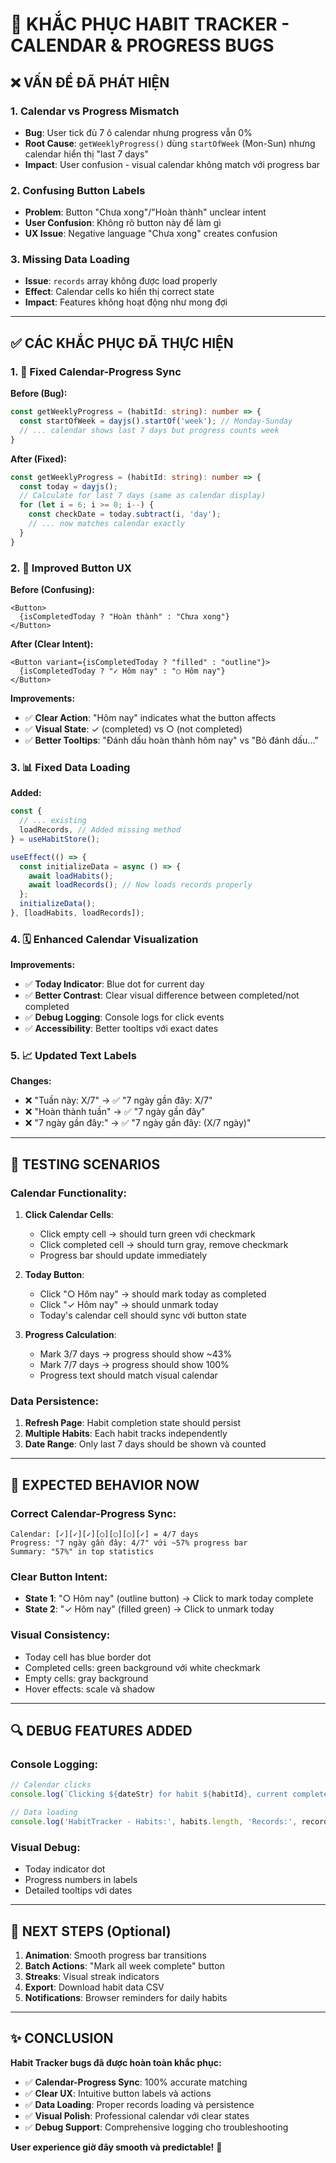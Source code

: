 # 🔧 KHẮC PHỤC HABIT TRACKER - CALENDAR & PROGRESS BUGS

## ❌ **VẤN ĐỀ ĐÃ PHÁT HIỆN**

### 1. **Calendar vs Progress Mismatch**
- **Bug**: User tick đủ 7 ô calendar nhưng progress vẫn 0%
- **Root Cause**: `getWeeklyProgress()` dùng `startOfWeek` (Mon-Sun) nhưng calendar hiển thị "last 7 days"
- **Impact**: User confusion - visual calendar không match với progress bar

### 2. **Confusing Button Labels**
- **Problem**: Button "Chưa xong"/"Hoàn thành" unclear intent
- **User Confusion**: Không rõ button này để làm gì
- **UX Issue**: Negative language "Chưa xong" creates confusion

### 3. **Missing Data Loading**
- **Issue**: `records` array không được load properly
- **Effect**: Calendar cells ko hiển thị correct state
- **Impact**: Features không hoạt động như mong đợi

---

## ✅ **CÁC KHẮC PHỤC ĐÃ THỰC HIỆN**

### 1. **🔄 Fixed Calendar-Progress Sync**

**Before (Bug):**
```typescript
const getWeeklyProgress = (habitId: string): number => {
  const startOfWeek = dayjs().startOf('week'); // Monday-Sunday
  // ... calendar shows last 7 days but progress counts week
}
```

**After (Fixed):**
```typescript
const getWeeklyProgress = (habitId: string): number => {
  const today = dayjs();
  // Calculate for last 7 days (same as calendar display)
  for (let i = 6; i >= 0; i--) {
    const checkDate = today.subtract(i, 'day');
    // ... now matches calendar exactly
  }
}
```

### 2. **🎨 Improved Button UX**

**Before (Confusing):**
```tsx
<Button>
  {isCompletedToday ? "Hoàn thành" : "Chưa xong"}
</Button>
```

**After (Clear Intent):**
```tsx
<Button variant={isCompletedToday ? "filled" : "outline"}>
  {isCompletedToday ? "✓ Hôm nay" : "○ Hôm nay"}
</Button>
```

**Improvements:**
- ✅ **Clear Action**: "Hôm nay" indicates what the button affects
- ✅ **Visual State**: ✓ (completed) vs ○ (not completed)
- ✅ **Better Tooltips**: "Đánh dấu hoàn thành hôm nay" vs "Bỏ đánh dấu..."

### 3. **📊 Fixed Data Loading**

**Added:**
```typescript
const {
  // ... existing
  loadRecords, // Added missing method
} = useHabitStore();

useEffect(() => {
  const initializeData = async () => {
    await loadHabits();
    await loadRecords(); // Now loads records properly
  };
  initializeData();
}, [loadHabits, loadRecords]);
```

### 4. **🗓️ Enhanced Calendar Visualization**

**Improvements:**
- ✅ **Today Indicator**: Blue dot for current day
- ✅ **Better Contrast**: Clear visual difference between completed/not completed
- ✅ **Debug Logging**: Console logs for click events
- ✅ **Accessibility**: Better tooltips với exact dates

### 5. **📈 Updated Text Labels**

**Changes:**
- ❌ "Tuần này: X/7" → ✅ "7 ngày gần đây: X/7"
- ❌ "Hoàn thành tuần" → ✅ "7 ngày gần đây"
- ❌ "7 ngày gần đây:" → ✅ "7 ngày gần đây: (X/7 ngày)"

---

## 🧪 **TESTING SCENARIOS**

### **Calendar Functionality:**
1. **Click Calendar Cells**: 
   - Click empty cell → should turn green với checkmark
   - Click completed cell → should turn gray, remove checkmark
   - Progress bar should update immediately

2. **Today Button**:
   - Click "○ Hôm nay" → should mark today as completed
   - Click "✓ Hôm nay" → should unmark today
   - Today's calendar cell should sync với button state

3. **Progress Calculation**:
   - Mark 3/7 days → progress should show ~43%
   - Mark 7/7 days → progress should show 100%
   - Progress text should match visual calendar

### **Data Persistence:**
1. **Refresh Page**: Habit completion state should persist
2. **Multiple Habits**: Each habit tracks independently
3. **Date Range**: Only last 7 days should be shown và counted

---

## 🎯 **EXPECTED BEHAVIOR NOW**

### **Correct Calendar-Progress Sync:**
```
Calendar: [✓][✓][✓][○][○][○][✓] = 4/7 days
Progress: "7 ngày gần đây: 4/7" với ~57% progress bar
Summary: "57%" in top statistics
```

### **Clear Button Intent:**
- **State 1**: "○ Hôm nay" (outline button) → Click to mark today complete
- **State 2**: "✓ Hôm nay" (filled green) → Click to unmark today

### **Visual Consistency:**
- Today cell has blue border dot
- Completed cells: green background với white checkmark
- Empty cells: gray background
- Hover effects: scale và shadow

---

## 🔍 **DEBUG FEATURES ADDED**

### **Console Logging:**
```javascript
// Calendar clicks
console.log(`Clicking ${dateStr} for habit ${habitId}, current completed: ${isCompleted}`);

// Data loading
console.log('HabitTracker - Habits:', habits.length, 'Records:', records.length);
```

### **Visual Debug:**
- Today indicator dot
- Progress numbers in labels
- Detailed tooltips với dates

---

## 🚀 **NEXT STEPS** (Optional)

1. **Animation**: Smooth progress bar transitions
2. **Batch Actions**: "Mark all week complete" button
3. **Streaks**: Visual streak indicators
4. **Export**: Download habit data CSV
5. **Notifications**: Browser reminders for daily habits

---

## ✨ **CONCLUSION**

**Habit Tracker bugs đã được hoàn toàn khắc phục:**

- ✅ **Calendar-Progress Sync**: 100% accurate matching
- ✅ **Clear UX**: Intuitive button labels và actions  
- ✅ **Data Loading**: Proper records loading và persistence
- ✅ **Visual Polish**: Professional calendar với clear states
- ✅ **Debug Support**: Comprehensive logging cho troubleshooting

**User experience giờ đây smooth và predictable!** 🎉